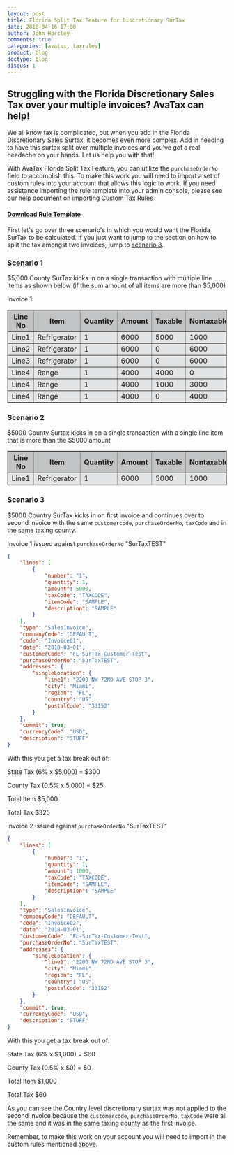```yaml
---
layout: post
title: Florida Split Tax Feature for Discretionary SurTax
date: 2018-04-16 17:00
author: John Horsley
comments: true
categories: [avatax, taxrules]
product: blog
doctype: blog
disqus: 1
---
```


<h2>Struggling with the Florida Discretionary Sales Tax over your multiple invoices? AvaTax can help!</h2>

We all know tax is complicated, but when you add in the Florida Discretionary Sales Surtax, it becomes even more complex. Add in needing to have this surtax split over multiple invoices and you’ve got a real headache on your hands. Let us help you with that!

With AvaTax Florida Split Tax Feature, you can utilize the `purchaseOrderNo` field to accomplish this. To make this work you will need to import a set of custom rules into your account that allows this logic to work. If you need assistance importing the rule template into your admin console, please see our help document on <a href="https://help.avalara.com/000_Avalara_AvaTax/Add_or_Import_Custom_Tax_Rules" target="_blank">importing Custom Tax Rules</a>
<a name="template"></a>
<h4><a href="/public/data/Rules-FL-DocLevelCap-PONumber.xls" target="_blank">Download Rule Template</a></h4>

First let's go over three scenario's in which you would want the Florida SurTax to be calculated. If you just want to jump to the section on how to split the tax amongst two invoices, jump to <a href="#scenario3">scenario 3</a>.

<h3>Scenario 1</h3>

$5,000 County SurTax kicks in on a single transaction with multiple line items as shown below (if the sum amount of all items are more than $5,000)

Invoice 1:
<table border="1">
	<tr bgcolor="c2c3c4">
		<th text-align="left">Line No</th>
		<th text-align="left">Item</th>
		<th text-align="left">Quantity</th>
		<th text-align="left">Amount</th>
		<th text-align="left">Taxable</th>
		<th text-align="left">Nontaxable</th>
	</tr>
	<tr bgcolor="e3e4e5">
		<td>Line1</td>
		<td>Refrigerator</td>
		<td>1</td>
		<td>6000</td>
		<td>5000</td>
		<td>1000</td>
	</tr>
	<tr bgcolor="e3e4e5">
		<td>Line2</td>
		<td>Refrigerator</td>
		<td>1</td>
		<td>6000</td>
		<td>0</td>
		<td>6000</td>
	</tr>
	<tr bgcolor="e3e4e5">
		<td>Line3</td>
		<td>Refrigerator</td>
		<td>1</td>
		<td>6000</td>
		<td>0</td>
		<td>6000</td>
	</tr>
	<tr bgcolor="e3e4e5">
		<td>Line4</td>
		<td>Range</td>
		<td>1</td>
		<td>4000</td>
		<td>4000</td>
		<td>0</td>
	</tr>
	<tr bgcolor="e3e4e5">
		<td>Line4</td>
		<td>Range</td>
		<td>1</td>
		<td>4000</td>
		<td>1000</td>
		<td>3000</td>
	</tr>
	<tr bgcolor="e3e4e5">
		<td>Line4</td>
		<td>Range</td>
		<td>1</td>
		<td>4000</td>
		<td>0</td>
		<td>4000</td>
	</tr>
</table>

<h3>Scenario 2 </h3>

$5000 County Surtax kicks in on a single transaction with a single line item that is more than the $5000 amount

<table border="1">
	<tr bgcolor="c2c3c4">
		<th text-align="left">Line No</th>
		<th text-align="left">Item</th>
		<th text-align="left">Quantity</th>
		<th text-align="left">Amount</th>
		<th text-align="left">Taxable</th>
		<th text-align="left">Nontaxable</th>
	</tr>
	<tr bgcolor="e3e4e5">
		<td>Line1</td>
		<td>Refrigerator</td>
		<td>1</td>
		<td>6000</td>
		<td>5000</td>
		<td>1000</td>
	</tr>
</table>
<a name="scenario3"></a>

<h3>Scenario 3</h3>

$5000 Country SurTax kicks in on first invoice and continues over to second invoice with the same `customercode`, `purchaseOrderNo`, `taxCode` and in the same taxing county.

Invoice 1 issued against `purchaseOrderNo` "SurTaxTEST"

```json
{
    "lines": [
        {
            "number": "1",
            "quantity": 1,
            "amount": 5000,
            "taxCode": "TAXCODE",
            "itemCode": "SAMPLE",
            "description": "SAMPLE"
        }
    ],
    "type": "SalesInvoice",
    "companyCode": "DEFAULT",
    "code": "Invoice01",
    "date": "2018-03-01",
    "customerCode": "FL-SurTax-Customer-Test",
    "purchaseOrderNo": "SurTaxTEST",
    "addresses": {
        "singleLocation": {
            "line1": "2200 NW 72ND AVE STOP 3",
            "city": "Miami",
            "region": "FL",
            "country": "US",
            "postalCode": "33152"
        }
    },
    "commit": true,
    "currencyCode": "USD",
    "description": "STUFF"
}
```

With this you get a tax break out of:

State Tax (6% x $5,000) = $300

County Tax (0.5% x 5,000) = $25

Total Item $5,000

Total Tax $325

Invoice 2 issued against `purchaseOrderNo` "SurTaxTEST"

```json
{
    "lines": [
        {
            "number": "1",
            "quantity": 1,
            "amount": 1000,
            "taxCode": "TAXCODE",
            "itemCode": "SAMPLE",
            "description": "SAMPLE"
        }
    ],
    "type": "SalesInvoice",
    "companyCode": "DEFAULT",
    "code": "Invoice02",
    "date": "2018-03-01",
    "customerCode": "FL-SurTax-Customer-Test",
    "purchaseOrderNo": "SurTaxTEST",
    "addresses": {
        "singleLocation": {
            "line1": "2200 NW 72ND AVE STOP 3",
            "city": "Miami",
            "region": "FL",
            "country": "US",
            "postalCode": "33152"
        }
    },
    "commit": true,
    "currencyCode": "USD",
    "description": "STUFF"
}
```

With this you get a tax break out of:

State Tax (6% x $1,000) = $60

County Tax (0.5% x $0) = $0

Total Item $1,000

Total Tax $60

As you can see the Country level discretionary surtax was not applied to the second invoice because the `customercode`, `purchaseOrderNo`, `taxCode` were all the same and it was in the same taxing county as the first invoice. 

Remember, to make this work on your account you will need to import in the custom rules mentioned <a href="#template">above</a>. 